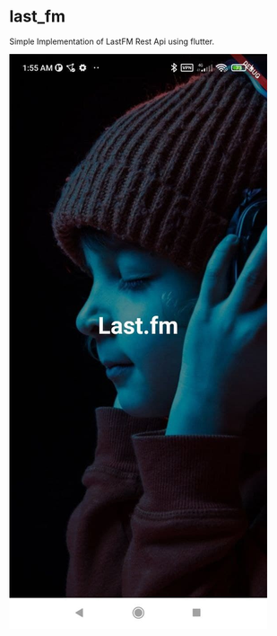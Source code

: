 # last_fm
Simple Implementation of LastFM Rest Api using flutter.

![alt text](https://github.com/mohammad-ezzo/last_fm/blob/main/screenshots/photo_2021-10-06_02-10-46.jpg?raw=true)
